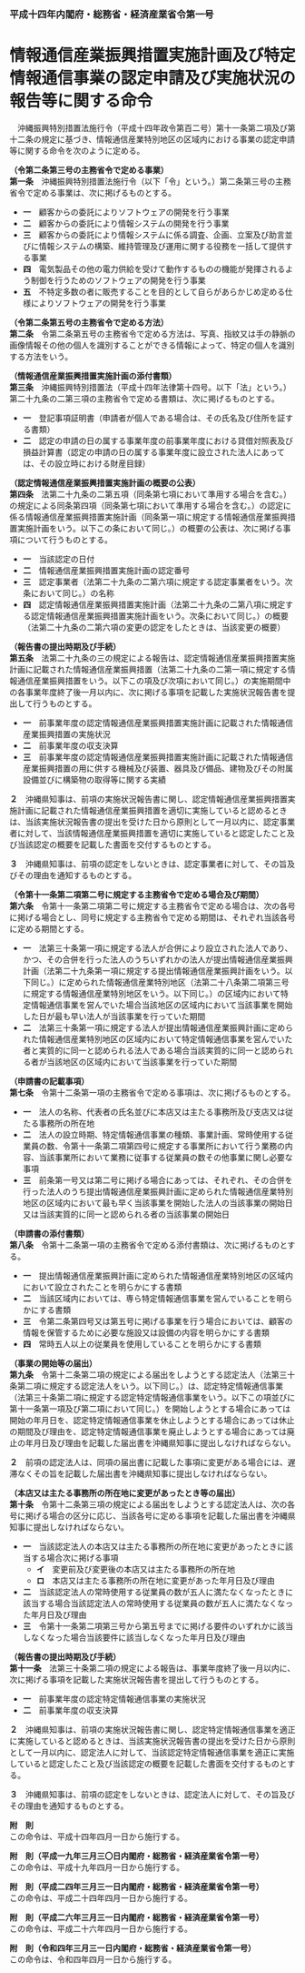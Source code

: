 ### 平成十四年内閣府・総務省・経済産業省令第一号  
# 情報通信産業振興措置実施計画及び特定情報通信事業の認定申請及び実施状況の報告等に関する命令  
　沖縄振興特別措置法施行令（平成十四年政令第百二号）第十一条第二項及び第十二条の規定に基づき、情報通信産業特別地区の区域内における事業の認定申請等に関する命令を次のように定める。  
  
**（令第二条第三号の主務省令で定める事業）**  
**第一条**　沖縄振興特別措置法施行令（以下「令」という。）第二条第三号の主務省令で定める事業は、次に掲げるものとする。  
* **一**　顧客からの委託によりソフトウェアの開発を行う事業  
* **二**　顧客からの委託により情報システムの開発を行う事業  
* **三**　顧客からの委託により情報システムに係る調査、企画、立案及び助言並びに情報システムの構築、維持管理及び運用に関する役務を一括して提供する事業  
* **四**　電気製品その他の電力供給を受けて動作するものの機能が発揮されるよう制御を行うためのソフトウェアの開発を行う事業  
* **五**　不特定多数の者に販売することを目的として自らがあらかじめ定める仕様によりソフトウェアの開発を行う事業  
  
**（令第二条第五号の主務省令で定める方法）**  
**第二条**　令第二条第五号の主務省令で定める方法は、写真、指紋又は手の静脈の画像情報その他の個人を識別することができる情報によって、特定の個人を識別する方法をいう。  
  
**（情報通信産業振興措置実施計画の添付書類）**  
**第三条**　沖縄振興特別措置法（平成十四年法律第十四号。以下「法」という。）第二十九条の二第三項の主務省令で定める書類は、次に掲げるものとする。  
* **一**　登記事項証明書（申請者が個人である場合は、その氏名及び住所を証する書類）  
* **二**　認定の申請の日の属する事業年度の前事業年度における貸借対照表及び損益計算書（認定の申請の日の属する事業年度に設立された法人にあっては、その設立時における財産目録）  
  
**（認定情報通信産業振興措置実施計画の概要の公表）**  
**第四条**　法第二十九条の二第五項（同条第七項において準用する場合を含む。）の規定による同条第四項（同条第七項において準用する場合を含む。）の認定に係る情報通信産業振興措置実施計画（同条第一項に規定する情報通信産業振興措置実施計画をいう。以下この条において同じ。）の概要の公表は、次に掲げる事項について行うものとする。  
* **一**　当該認定の日付  
* **二**　情報通信産業振興措置実施計画の認定番号  
* **三**　認定事業者（法第二十九条の二第六項に規定する認定事業者をいう。次条において同じ。）の名称  
* **四**　認定情報通信産業振興措置実施計画（法第二十九条の二第八項に規定する認定情報通信産業振興措置実施計画をいう。次条において同じ。）の概要（法第二十九条の二第六項の変更の認定をしたときは、当該変更の概要）  
  
**（報告書の提出時期及び手続）**  
**第五条**　法第二十九条の三の規定による報告は、認定情報通信産業振興措置実施計画に記載された情報通信産業振興措置（法第二十九条の二第一項に規定する情報通信産業振興措置をいう。以下この項及び次項において同じ。）の実施期間中の各事業年度終了後一月以内に、次に掲げる事項を記載した実施状況報告書を提出して行うものとする。  
* **一**　前事業年度の認定情報通信産業振興措置実施計画に記載された情報通信産業振興措置の実施状況  
* **二**　前事業年度の収支決算  
* **三**　前事業年度の認定情報通信産業振興措置実施計画に記載された情報通信産業振興措置の用に供する機械及び装置、器具及び備品、建物及びその附属設備並びに構築物の取得等に関する実績  
  
**２**　沖縄県知事は、前項の実施状況報告書に関し、認定情報通信産業振興措置実施計画に記載された情報通信産業振興措置を適切に実施していると認めるときは、当該実施状況報告書の提出を受けた日から原則として一月以内に、認定事業者に対して、当該情報通信産業振興措置を適切に実施していると認定したこと及び当該認定の概要を記載した書面を交付するものとする。  
  
**３**　沖縄県知事は、前項の認定をしないときは、認定事業者に対して、その旨及びその理由を通知するものとする。  
  
**（令第十一条第二項第二号に規定する主務省令で定める場合及び期間）**  
**第六条**　令第十一条第二項第二号に規定する主務省令で定める場合は、次の各号に掲げる場合とし、同号に規定する主務省令で定める期間は、それぞれ当該各号に定める期間とする。  
* **一**　法第三十条第一項に規定する法人が合併により設立された法人であり、かつ、その合併を行った法人のうちいずれかの法人が提出情報通信産業振興計画（法第二十九条第一項に規定する提出情報通信産業振興計画をいう。以下同じ。）に定められた情報通信産業特別地区（法第二十八条第二項第三号に規定する情報通信産業特別地区をいう。以下同じ。）の区域内において特定情報通信事業を営んでいた場合当該地区の区域内において当該事業を開始した日が最も早い法人が当該事業を行っていた期間  
* **二**　法第三十条第一項に規定する法人が提出情報通信産業振興計画に定められた情報通信産業特別地区の区域内において特定情報通信事業を営んでいた者と実質的に同一と認められる法人である場合当該実質的に同一と認められる者が当該地区の区域内において当該事業を行っていた期間  
  
**（申請書の記載事項）**  
**第七条**　令第十二条第一項の主務省令で定める事項は、次に掲げるものとする。  
* **一**　法人の名称、代表者の氏名並びに本店又は主たる事務所及び支店又は従たる事務所の所在地  
* **二**　法人の設立時期、特定情報通信事業の種類、事業計画、常時使用する従業員の数、令第十一条第二項第四号に規定する事業所において行う業務の内容、当該事業所において業務に従事する従業員の数その他事業に関し必要な事項  
* **三**　前条第一号又は第二号に掲げる場合にあっては、それぞれ、その合併を行った法人のうち提出情報通信産業振興計画に定められた情報通信産業特別地区の区域内において最も早く当該事業を開始した法人の当該事業の開始日又は当該実質的に同一と認められる者の当該事業の開始日  
  
**（申請書の添付書類）**  
**第八条**　令第十二条第一項の主務省令で定める添付書類は、次に掲げるものとする。  
* **一**　提出情報通信産業振興計画に定められた情報通信産業特別地区の区域内において設立されたことを明らかにする書類  
* **二**　当該区域内においては、専ら特定情報通信事業を営んでいることを明らかにする書類  
* **三**　令第二条第四号又は第五号に掲げる事業を行う場合においては、顧客の情報を保管するために必要な施設又は設備の内容を明らかにする書類  
* **四**　常時五人以上の従業員を使用していることを明らかにする書類  
  
**（事業の開始等の届出）**  
**第九条**　令第十二条第二項の規定による届出をしようとする認定法人（法第三十条第二項に規定する認定法人をいう。以下同じ。）は、認定特定情報通信事業（法第三十条第二項に規定する認定特定情報通信事業をいう。以下この項並びに第十一条第一項及び第二項において同じ。）を開始しようとする場合にあっては開始の年月日を、認定特定情報通信事業を休止しようとする場合にあっては休止の期間及び理由を、認定特定情報通信事業を廃止しようとする場合にあっては廃止の年月日及び理由を記載した届出書を沖縄県知事に提出しなければならない。  
  
**２**　前項の認定法人は、同項の届出書に記載した事項に変更がある場合には、遅滞なくその旨を記載した届出書を沖縄県知事に提出しなければならない。  
  
**（本店又は主たる事務所の所在地に変更があったとき等の届出）**  
**第十条**　令第十二条第三項の規定による届出をしようとする認定法人は、次の各号に掲げる場合の区分に応じ、当該各号に定める事項を記載した届出書を沖縄県知事に提出しなければならない。  
* **一**　当該認定法人の本店又は主たる事務所の所在地に変更があったときに該当する場合次に掲げる事項  
	* **イ**　変更前及び変更後の本店又は主たる事務所の所在地  
	* **ロ**　本店又は主たる事務所の所在地に変更があった年月日及び理由  
* **二**　当該認定法人の常時使用する従業員の数が五人に満たなくなったときに該当する場合当該認定法人の常時使用する従業員の数が五人に満たなくなった年月日及び理由  
* **三**　令第十一条第二項第三号から第五号までに掲げる要件のいずれかに該当しなくなった場合当該要件に該当しなくなった年月日及び理由  
  
**（報告書の提出時期及び手続）**  
**第十一条**　法第三十条第二項の規定による報告は、事業年度終了後一月以内に、次に掲げる事項を記載した実施状況報告書を提出して行うものとする。  
* **一**　前事業年度の認定特定情報通信事業の実施状況  
* **二**　前事業年度の収支決算  
  
**２**　沖縄県知事は、前項の実施状況報告書に関し、認定特定情報通信事業を適正に実施していると認めるときは、当該実施状況報告書の提出を受けた日から原則として一月以内に、認定法人に対して、当該認定特定情報通信事業を適正に実施していると認定したこと及び当該認定の概要を記載した書面を交付するものとする。  
  
**３**　沖縄県知事は、前項の認定をしないときは、認定法人に対して、その旨及びその理由を通知するものとする。  
  
**附　則**  
この命令は、平成十四年四月一日から施行する。  
  
**附　則（平成一九年三月三〇日内閣府・総務省・経済産業省令第一号）**  
この命令は、平成十九年四月一日から施行する。  
  
**附　則（平成二四年三月三一日内閣府・総務省・経済産業省令第一号）**  
この命令は、平成二十四年四月一日から施行する。  
  
**附　則（平成二六年三月三一日内閣府・総務省・経済産業省令第一号）**  
この命令は、平成二十六年四月一日から施行する。  
  
**附　則（令和四年三月三一日内閣府・総務省・経済産業省令第一号）**  
この命令は、令和四年四月一日から施行する。  
  
